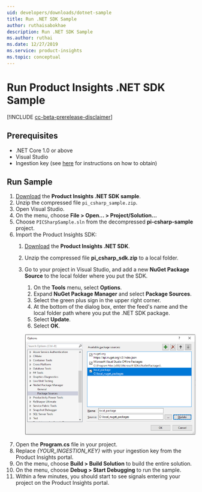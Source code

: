 ```yaml
---
uid: developers/downloads/dotnet-sample
title: Run .NET SDK Sample
author: ruthaisabokhae
description: Run .NET SDK Sample
ms.author: ruthai
ms.date: 12/27/2019
ms.service: product-insights
ms.topic: conceptual
---
```


# Run Product Insights .NET SDK Sample

[!INCLUDE [cc-beta-prerelease-disclaimer]( includes/cc-beta-prerelease-disclaimer.md)]

## Prerequisites

- .NET Core 1.0 or above
- Visual Studio
- Ingestion key (see [here](dotnet.md) for instructions on how to obtain)

## Run Sample

1. [Download](https://download.pi.dynamics.com/sdk/ProductInsightsSamples/pi_csharp_sample.zip) the **Product Insights .NET SDK sample**.
2. Unzip the compressed file `pi_csharp_sample.zip`.
3. Open Visual Studio.
4. On the menu, choose **File > Open... > Project/Solution...**
5. Choose `PICSharpSample.sln` from the decompressed **pi-csharp-sample** project.
6. Import the Product Insights SDK:
    1. [Download](https://download.pi.dynamics.com/sdk/ProductInsightsSenders/pi_csharp_sdk.zip) the **Product Insights .NET SDK**.
    2. Unzip the compressed file **pi_csharp_sdk.zip** to a local folder.
    3. Go to your project in Visual Studio, and add a new **NuGet Package Source** to the local folder where you put the SDK.
        1. On the **Tools** menu, select **Options**.
        2. Expand **NuGet Package Manager** and select **Package Sources**.
        3. Select the green plus sign in the upper right corner.
        4. At the bottom of the dialog box, enter the feed's name and the local folder path where you put the .NET SDK package.
        5. Select **Update**.
        6. Select **OK**.

        ![Add Local NuGet Feed](media/add_local_nuget_feed.png "Add Local NuGet Feed")
7. Open the **Program.cs** file in your project.
8. Replace *{YOUR_INGESTION_KEY}* with your ingestion key from the Product Insights portal.
9. On the menu, choose **Build > Build Solution** to build the entire solution.
10. On the menu, choose **Debug > Start Debugging** to run the sample.
11. Within a few minutes, you should start to see signals entering your project on the Product Insights portal.
